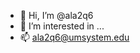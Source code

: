 - 👋 Hi, I’m @ala2q6
- 👀 I’m interested in ...
- 📫 ala2q6@umsystem.edu

<!---
ala2q6/ala2q6 is a ✨ special ✨ repository because its `README.md` (this file) appears on your GitHub profile.
You can click the Preview link to take a look at your changes.
--->
